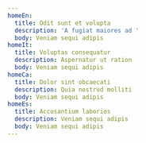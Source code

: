 ```yaml
---
homeEn:
  title: Odit sunt et volupta
  description: 'A fugiat maiores ad '
  body: Veniam sequi adipis
homeIt:
  title: Voluptas consequatur
  description: Aspernatur ut ration
  body: Veniam sequi adipis
homeCa:
  title: Dolor sint obcaecati
  description: Quia nostrud molliti
  body: Veniam sequi adipis
homeEs:
  title: Accusantium laborios
  description: Veniam sequi adipis
  body: Veniam sequi adipis
---
```

